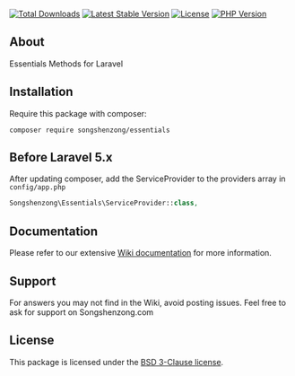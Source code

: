 [![Total Downloads](https://poser.pugx.org/songshenzong/essentials/d/total.svg)](https://packagist.org/packages/songshenzong/essentials)
[![Latest Stable Version](https://poser.pugx.org/songshenzong/essentials/v/stable.svg)](https://packagist.org/packages/songshenzong/essentials)
[![License](https://poser.pugx.org/songshenzong/essentials/license.svg)](https://packagist.org/packages/songshenzong/essentials)
[![PHP Version](https://img.shields.io/packagist/php-v/songshenzong/essentials.svg)](https://packagist.org/packages/songshenzong/essentials)

## About

Essentials Methods for Laravel

## Installation

Require this package with composer:

```shell
composer require songshenzong/essentials
```



## Before Laravel 5.x

After updating composer, add the ServiceProvider to the providers array in `config/app.php`


```php
Songshenzong\Essentials\ServiceProvider::class,
```



## Documentation

Please refer to our extensive [Wiki documentation](https://github.com/songshenzong/essentials/wiki) for more information.


## Support

For answers you may not find in the Wiki, avoid posting issues. Feel free to ask for support on Songshenzong.com


## License

This package is licensed under the [BSD 3-Clause license](http://opensource.org/licenses/BSD-3-Clause).
